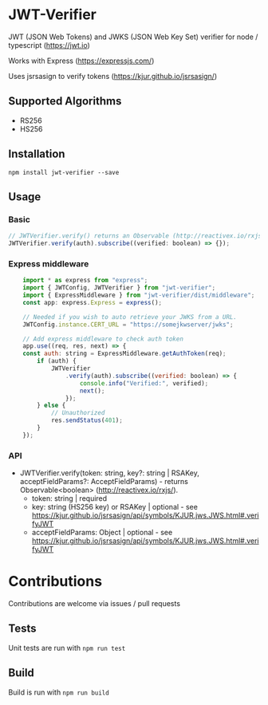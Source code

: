 # JWT-Verifier

JWT (JSON Web Tokens) and JWKS (JSON Web Key Set) verifier for node / typescript (https://jwt.io)

Works with Express (https://expressjs.com/)

Uses jsrsasign to verify tokens (https://kjur.github.io/jsrsasign/)

## Supported Algorithms

* RS256
* HS256

## Installation

`npm install jwt-verifier --save`

## Usage

### Basic

```js
// JWTVerifier.verify() returns an Observable (http://reactivex.io/rxjs/)
JWTVerifier.verify(auth).subscribe((verified: boolean) => {});
```

### Express middleware

```js
    import * as express from "express";
    import { JWTConfig, JWTVerifier } from "jwt-verifier";
    import { ExpressMiddleware } from "jwt-verifier/dist/middleware";
    const app: express.Express = express();

    // Needed if you wish to auto retrieve your JWKS from a URL.
    JWTConfig.instance.CERT_URL = "https://somejkwserver/jwks";

    // Add express middleware to check auth token
    app.use((req, res, next) => {
    const auth: string = ExpressMiddleware.getAuthToken(req);
        if (auth) {
            JWTVerifier
                .verify(auth).subscribe((verified: boolean) => {
                    console.info("Verified:", verified);
                    next();
                });
        } else {
            // Unauthorized
            res.sendStatus(401);
        }
    });
```

### API

* JWTVerifier.verify(token: string, key?: string | RSAKey, acceptFieldParams?: AcceptFieldParams) - returns Observable\<boolean\> (http://reactivex.io/rxjs/).
    * token: string | required
    * key: string (HS256 key) or RSAKey | optional - see https://kjur.github.io/jsrsasign/api/symbols/KJUR.jws.JWS.html#.verifyJWT
    * acceptFieldParams: Object | optional - see https://kjur.github.io/jsrsasign/api/symbols/KJUR.jws.JWS.html#.verifyJWT

# Contributions

Contributions are welcome via issues / pull requests

## Tests

Unit tests are run with `npm run test`

## Build

Build is run with `npm run build`